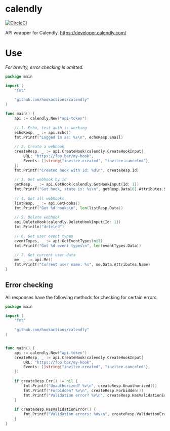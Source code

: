 # calendly

[![CircleCI](https://circleci.com/gh/hookactions/calendly/tree/master.svg?style=svg)](https://circleci.com/gh/hookactions/calendly/tree/master)

API wrapper for Calendly. https://developer.calendly.com/

# Use

_For brevity, error checking is omitted._

```go
package main

import (
	"fmt"
	
	"github.com/hookactions/calendly"
)

func main() {
	api := calendly.New("api-token")
	
	// 1. Echo, test auth is working
	echoResp, _ := api.Echo()
	fmt.Printf("Logged in as: %s\n", echoResp.Email)
	
	// 2. Create a webhook
	createResp, _ := api.CreateHook(calendly.CreateHookInput{
		URL: "https://foo.bar/my-hook",
		Events: []string{"invitee.created", "invitee.canceled"},
	})
	fmt.Printf("Created hook with id: %d\n", createResp.Id)
	
	// 3. Get webhook by id
	getResp, _ := api.GetHook(calendly.GetHookInput{Id: 1})
	fmt.Printf("Got hook, state is: %s\n", getResp.Data[0].Attributes.State)
	
	// 4. Get all webhooks
	listResp, _ := api.GetHooks()
	fmt.Printf("Got %d hooks\n", len(listResp.Data))
	
	// 5. Delete webhook
	api.DeleteHook(calendly.DeleteHookInput{Id: 1})
	fmt.Println("deleted")
	
	// 6. Get user event types
	eventTypes, _ := api.GetEventTypes(nil)
	fmt.Printf("Got %d event types\n", len(eventTypes.Data))
	
	// 7. Get current user data
	me, _ := api.Me()
	fmt.Printf("Current user name: %s", me.Data.Attributes.Name)
}
```

## Error checking

All responses have the following methods for checking for certain errors.

```go
package main

import (
	"fmt"
	
	"github.com/hookactions/calendly"
)


func main() {
	api := calendly.New("api-token")
	createResp, _ := api.CreateHook(calendly.CreateHookInput{
		URL: "https://foo.bar/my-hook", 
		Events: []string{"invitee.created", "invitee.canceled"},
	})
    
    if createResp.Err() != nil {
    	fmt.Printf("Unauthorized? %v\n", createResp.Unauthorized())
    	fmt.Printf("Forbidden? %v\n", createResp.Forbidden())
    	fmt.Printf("Validation error? %v\n", createResp.HasValidationError())
    }
    
    if createResp.HasValidationError() {
    	fmt.Printf("Validation errors: %#v\n", createResp.ValidationErrors)
    }
}
```
